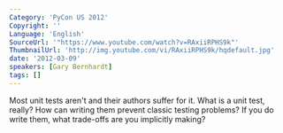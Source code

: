 ```yaml
---
Category: 'PyCon US 2012'
Copyright: ''
Language: 'English'
SourceUrl: '"https://www.youtube.com/watch?v=RAxiiRPHS9k"'
ThumbnailUrl: 'http://img.youtube.com/vi/RAxiiRPHS9k/hqdefault.jpg'
date: '2012-03-09'
speakers: [Gary Bernhardt]
tags: []
---
```

Most unit tests aren't and their authors suffer for it. What is a unit test,
really? How can writing them prevent classic testing problems? If you do write
them, what trade-offs are you implicitly making?

